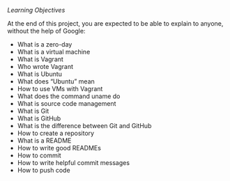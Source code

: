 *Learning Objectives*


At the end of this project, you are expected to be able to explain to anyone, without the help of Google:


- What is a zero-day
- What is a virtual machine
- What is Vagrant
- Who wrote Vagrant
- What is Ubuntu
- What does “Ubuntu” mean
- How to use VMs with Vagrant
- What does the command uname do
- What is source code management
- What is Git
- What is GitHub
- What is the difference between Git and GitHub
- How to create a repository
- What is a README
- How to write good READMEs
- How to commit
- How to write helpful commit messages
- How to push code
